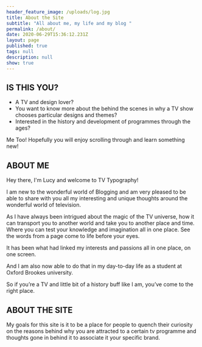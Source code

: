 ```yaml
---
header_feature_image: /uploads/log.jpg
title: About the Site
subtitle: "All about me, my life and my blog "
permalink: /about/
date: 2020-06-29T15:36:12.231Z
layout: page
published: true
tags: null
description: null
show: true
---
```

## **IS THIS YOU?**

* A TV and design lover?
* You want to know more about the behind the scenes in why a TV show chooses particular designs and themes?
* Interested in the history and development of programmes through the ages?

Me Too! Hopefully you will enjoy scrolling through and learn something new!

## **ABOUT ME**

Hey there, I'm Lucy and welcome to TV Typography! 

I am new to the wonderful world of Blogging and am very pleased to be able to share with you all my interesting and unique thoughts around the wonderful world of television. 

As I have always been intrigued about the magic of the TV universe, how it can transport you to another world and take you to another place and time. Where you can test your knowledge and imagination all in one place. See the words from a page come to life before your eyes. 

It has been what had linked my interests and passions all in one place, on one screen. 

And I am also now able to do that in my day-to-day life as a student at Oxford Brookes university.

So if you’re a TV and little bit of a history buff like I am, you’ve come to the right place. 

## **ABOUT THE SITE**

My goals for this site is it to be a place for people to quench their curiosity on the reasons behind why you are attracted to a certain tv programme and thoughts gone in behind it to associate it your specific brand.